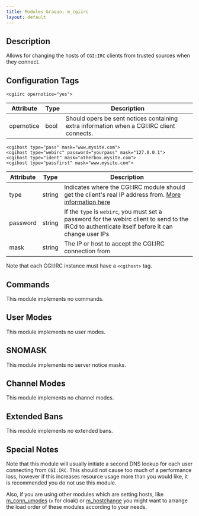 ```yaml
---
title: Modules &raquo; m_cgiirc
layout: default
---
```


## Description

Allows for changing the hosts of `CGI:IRC` clients from trusted sources when they connect. 

## Configuration Tags

`<cgiirc opernotice="yes">`

Attribute | Type | Description
--------- | ---- | -----------
opernotice | bool | Should opers be sent notices containing extra information when a CGI:IRC client connects.

    <cgihost type="pass" mask="www.mysite.com">  
    <cgihost type="webirc" password="yourpass" mask="127.0.0.1">
    <cgihost type="ident" mask="otherbox.mysite.com">  
    <cgihost type="passfirst" mask="www.mysite.com">

Attribute | Type | Description
--------- | ---- | -----------
type | string | Indicates where the CGI:IRC module should get the client's real IP address from. [More information here](http://cgiirc.org/docs/)
password | string | If the `type` is `webirc`, you must set a password for the webirc client to send to the IRCd to authenticate itself before it can change user IPs
mask | string | The IP or host to accept the CGI:IRC connection from

Note that each CGI:IRC instance must have a `<cgihost>` tag.

## Commands

This module implements no commands.

## User Modes

This module implements no user modes.

## SNOMASK

This module implements no server notice masks.

## Channel Modes

This module implements no channel modes.

## Extended Bans

This module implements no extended bans.

## Special Notes

Note that this module will usually initiate a second DNS lookup for each user connecting from `CGI:IRC`. This 
should not cause too much of a performance loss, however if this increases resource usage more than you would 
like, it is recommended you do not use this module.

Also, if you are using other modules which are setting hosts, like [m_conn_umodes](conn_umodes.md) (`x` for cloak) 
or [m_hostchange](hostchange.md) you might want to arrange the load order of these modules according to your needs. 
